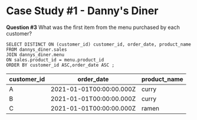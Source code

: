 # Case Study #1 - Danny's Diner
**Question #3**
What was the first item from the menu purchased by each customer?

    SELECT DISTINCT ON (customer_id) customer_id, order_date, product_name
    FROM dannys_diner.sales
    JOIN dannys_diner.menu
    ON sales.product_id = menu.product_id
    ORDER BY customer_id ASC,order_date ASC ;

| customer_id | order_date               | product_name |
| ----------- | ------------------------ | ------------ |
| A           | 2021-01-01T00:00:00.000Z | curry        |
| B           | 2021-01-01T00:00:00.000Z | curry        |
| C           | 2021-01-01T00:00:00.000Z | ramen        |

